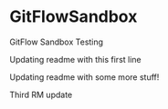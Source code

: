 GitFlowSandbox
==============

GitFlow Sandbox Testing

Updating readme with this first line

Updating readme with some more stuff!

Third RM update